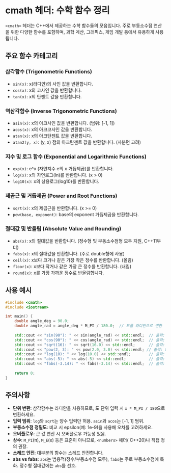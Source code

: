 # cmath 헤더: 수학 함수 정리

`<cmath>` 헤더는 C++에서 제공하는 수학 함수들의 모음입니다. 주로 부동소수점 연산을 위한 다양한 함수를 포함하며, 과학 계산, 그래픽스, 게임 개발 등에서 유용하게 사용됩니다.

## 주요 함수 카테고리

### 삼각함수 (Trigonometric Functions)
- `sin(x)`: x(라디안)의 사인 값을 반환합니다.
- `cos(x)`: x의 코사인 값을 반환합니다.
- `tan(x)`: x의 탄젠트 값을 반환합니다.

### 역삼각함수 (Inverse Trigonometric Functions)
- `asin(x)`: x의 아크사인 값을 반환합니다. (범위: [-1, 1])
- `acos(x)`: x의 아크코사인 값을 반환합니다.
- `atan(x)`: x의 아크탄젠트 값을 반환합니다.
- `atan2(y, x)`: (y, x) 점의 아크탄젠트 값을 반환합니다. (사분면 고려)

### 지수 및 로그 함수 (Exponential and Logarithmic Functions)
- `exp(x)`: e^x (자연지수 e의 x 거듭제곱)를 반환합니다.
- `log(x)`: x의 자연로그(ln)를 반환합니다. (x > 0)
- `log10(x)`: x의 상용로그(log10)를 반환합니다.

### 제곱근 및 거듭제곱 (Power and Root Functions)
- `sqrt(x)`: x의 제곱근을 반환합니다. (x >= 0)
- `pow(base, exponent)`: base의 exponent 거듭제곱을 반환합니다.

### 절대값 및 반올림 (Absolute Value and Rounding)
- `abs(x)`: x의 절대값을 반환합니다. (정수형 및 부동소수점형 모두 지원, C++11부터)
- `fabs(x)`: x의 절대값을 반환합니다. (주로 double형에 사용)
- `ceil(x)`: x보다 크거나 같은 가장 작은 정수를 반환합니다. (올림)
- `floor(x)`: x보다 작거나 같은 가장 큰 정수를 반환합니다. (내림)
- `round(x)`: x를 가장 가까운 정수로 반올림합니다.

## 사용 예시

```cpp
#include <cmath>
#include <iostream>

int main() {
    double angle_deg = 90.0;
    double angle_rad = angle_deg * M_PI / 180.0;  // 도를 라디안으로 변환
    
    std::cout << "sin(90°): " << sin(angle_rad) << std::endl;  // 출력: 1
    std::cout << "cos(90°): " << cos(angle_rad) << std::endl;  // 출력: 0
    std::cout << "sqrt(16): " << sqrt(16.0) << std::endl;      // 출력: 4
    std::cout << "pow(2, 3): " << pow(2.0, 3.0) << std::endl; // 출력: 8
    std::cout << "log(10): " << log(10.0) << std::endl;        // 출력: 약 2.302
    std::cout << "abs(-5): " << abs(-5) << std::endl;          // 출력: 5 (정수형)
    std::cout << "fabs(-3.14): " << fabs(-3.14) << std::endl;  // 출력: 3.14 (부동소수점형)
    
    return 0;
}
```

## 주의사항
- **단위 변환**: 삼각함수는 라디안을 사용하므로, 도 단위 입력 시 `x * M_PI / 180`으로 변환하세요.
- **입력 범위**: `log`와 `sqrt`는 양수 입력만 허용. `asin`과 `acos`는 [-1, 1] 범위.
- **부동소수점 정밀도**: 비교 시 epsilon(예: 1e-9)을 사용해 오차를 고려하세요.
- **오버플로우**: 큰 값 연산 시 오버플로우 가능성 있음.
- **상수**: `M_PI`(π), `M_E`(e) 등은 표준이 아니므로, `<numbers>` 헤더( C++20)나 직접 정의 권장.
- **스레드 안전**: 대부분의 함수는 스레드 안전합니다.
- **abs vs fabs**: `abs`는 범용적(정수/부동소수점 모두), `fabs`는 주로 부동소수점에 특화. 정수형 절대값에는 `abs`를 선호.